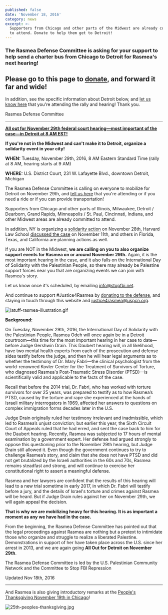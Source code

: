 ```yaml
---
published: false
date: 'November 18, 2016'
category: news
excerpt: >-
  Supporters from Chicago and other parts of the Midwest are already committed
  to attend. Donate to help them get to Detroit!
---
```

### The Rasmea Defense Committee is asking for your support to help send a charter bus from Chicago to Detroit for Rasmea's next hearing!
 
## Please go to this page to [donate](https://www.youcaring.com/rasmeadefensecommittee-695148), and forward it far and wide!

In addition, see the specific information about Detroit below, and [let us know here](https://docs.google.com/forms/d/e/1FAIpQLSf-k4-2GM_TKeXQPWy6NjoKyRblZReGY12B2XggGJPLfOaeLQ/viewform?c=0&w=1) that you're attending the rally and hearing!  Thank you.


Rasmea Defense Committee

*****************************************************

[**All out for November 29th federal court hearing—most important of the case—in Detroit at 8 AM EST!**](https://www.facebook.com/events/572520366283982/)

**If you're not in the Midwest and can't make it to Detroit, organize a solidarity event in your city!**

**WHEN:** Tuesday, November 29th, 2016, 8 AM Eastern Standard Time (rally at 8 AM, hearing starts at 9 AM)

**WHERE:** U.S. District Court, 231 W. Lafayette Blvd., downtown Detroit, Michigan

The Rasmea Defense Committee is calling on everyone to mobilize for Detroit on November 29th, and [tell us here](https://docs.google.com/forms/d/e/1FAIpQLSf-k4-2GM_TKeXQPWy6NjoKyRblZReGY12B2XggGJPLfOaeLQ/viewform?c=0&w=1) that you're attending or if you need a ride or if you can provide transportation!

Supporters from Chicago and other parts of Illinois, Milwaukee, Detroit / Dearborn, Grand Rapids, Minneapolis / St. Paul, Cincinnati, Indiana, and other Midwest areas are already committed to attend.

In addition, NY is organizing a [solidarity action](https://www.facebook.com/events/1378998515443718/) on November 28th, Harvard Law School [discussed the case](http://www.fightbacknews.org/2016/11/13/harvard-students-demand-justice-rasmea) on November 11th, and others in Florida, Texas, and California are planning actions as well.

If you are NOT in the Midwest, **we are calling on you to also organize support events for Rasmea on or around November 29th.** Again, it is the most important hearing in the case, and it also falls on the International Day of Solidarity with the Palestinian People, so there may already be Palestine support forces near you that are organizing events we can join with Rasmea's story.

Let us know once it's scheduled, by emailing info@stopfbi.net.

And continue to support #Justice4Rasmea by [donating to the defense](http://justice4rasmea.org/donate/), and staying in touch through this website and justice4rasmea@uspcn.org.

![latuff-rasmea-illustration.gif]({{site.baseurl}}/assets/img/latuff-rasmea-illustration.gif)

**Background:**

On Tuesday, November 29th, 2016, the International Day of Solidarity with the Palestinian People, Rasmea Odeh will once again be in a Detroit courtroom—this time for the most important hearing in her case to date—before Judge Gershwin Drain.  This Daubert hearing will, in all likelihood, have two mental health experts from each of the prosecution and defense sides testify before the judge, and then he will hear legal arguments as to whether the testimony of Dr. Mary Fabri—the clinical psychologist from the world-renowned Kovler Center for the Treatment of Survivors of Torture, who diagnosed Rasmea's Post-Traumatic Stress Disorder (PTSD)—is scientifically valid and applicable to the facts of the case.

Recall that before the 2014 trial, Dr. Fabri, who has worked with torture survivors for over 25 years, was prepared to testify as to how Rasmea’s PTSD, caused by the torture and rape she experienced at the hands of Israeli military interrogators in 1969, affected her answers to questions on complex immigration forms decades later in the U.S.

Judge Drain originally ruled her testimony irrelevant and inadmissible, which led to Rasmea’s unjust conviction; but earlier this year, the Sixth Circuit Court of Appeals ruled that he had erred, and sent the case back to him for the Daubert hearing.
Recently, Rasmea was subjected to 17 hours of mental examination by a government expert.  Her defense had argued strongly to oppose this questioning prior to the November 29th hearing, but Judge Drain still allowed it.  Even though the government continues to try to challenge Rasmea’s story, and claim that she does not have PTSD and did not get brutalized by the Israeli authorities in the 60s and 70s, Rasmea remains steadfast and strong, and will continue to exercise her constitutional right to assert a meaningful defense.

Rasmea and her lawyers are confident that the results of this hearing will lead to a new trial sometime in early 2017, in which Dr. Fabri will testify before a jury, and the details of Israel's torture and crimes against Rasmea will be heard.  But if Judge Drain rules against her on November 29th, we will again appeal the decision.

**That is why we are mobilizing heavy for this hearing.  It is as important a moment as any we have had in the case.**

From the beginning, the Rasmea Defense Committee has pointed out that the legal proceedings against Rasmea are nothing but a pretext to intimidate those who organize and struggle to realize a liberated Palestine.  Demonstrations in support of her have taken place across the U.S. since her arrest in 2013, and we are again going **All Out for Detroit on November 29th**.

The Rasmea Defense Committee is led by the U.S. Palestinian Community Network and the Committee to Stop FBI Repression

Updated Nov 18th, 2016

*************************************

And Rasmea is also giving introductory remarks at the [People's Thanksgiving November 19th in Chicago](https://www.facebook.com/events/1274757732576581/)!

![25th-peoples-thanksgiving.jpg]({{site.baseurl}}/assets/img/25th-peoples-thanksgiving.jpg)